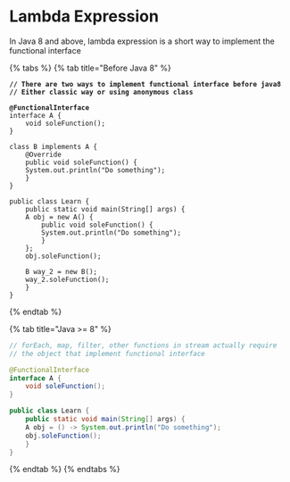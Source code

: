 # Lambda Expression

In Java 8 and above, lambda expression is a short way to implement the functional interface

{% tabs %}
{% tab title="Before Java 8" %}
<pre class="language-java"><code class="lang-java"><strong>// There are two ways to implement functional interface before java8
</strong><strong>// Either classic way or using anonymous class
</strong><strong>
</strong><strong>@FunctionalInterface
</strong>interface A {
    void soleFunction();
}

class B implements A {
    @Override
    public void soleFunction() {
	System.out.println("Do something");
    }
}

public class Learn {
    public static void main(String[] args) {
	A obj = new A() {
	    public void soleFunction() {
		System.out.println("Do something");
	    }
	};
	obj.soleFunction();
	
	B way_2 = new B();
	way_2.soleFunction();
    }
}</code></pre>
{% endtab %}

{% tab title="Java >= 8" %}
```java
// forEach, map, filter, other functions in stream actually require
// the object that implement functional interface

@FunctionalInterface
interface A {
    void soleFunction();
}

public class Learn {
    public static void main(String[] args) {
	A obj = () -> System.out.println("Do something");
	obj.soleFunction();
    }
}

```
{% endtab %}
{% endtabs %}
